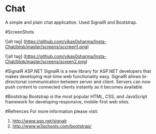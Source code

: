 # Chat
A simple and plain chat application.
Used SignalR and Bootstrap.

#ScreenShots

![alt tag] (https://github.com/vikas0sharma/Insta-Chat/blob/master/screens/sccreen1.png)

![alt tag] (https://github.com/vikas0sharma/Insta-Chat/blob/master/screens/screen2.png)

#SignalR
  ASP.NET SignalR is a new library for ASP.NET developers that makes developing real-time web functionality easy. SignalR allows bi-directional communication between server and client. Servers can now push content to connected clients instantly as it becomes available.

#Bootstrap
  Bootstrap is the most popular HTML, CSS, and JavaScript framework for developing responsive, mobile-first web sites.
  
#Refrences
  For more information please visit:
  1. http://www.asp.net/signalr
  2. http://www.w3schools.com/bootstrap/

